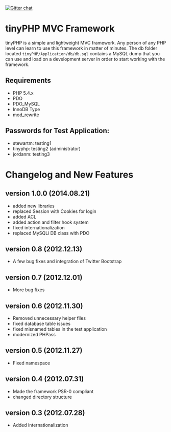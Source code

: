 [![Gitter chat](https://badges.gitter.im/7mediaws/tinyPHP.png)](https://gitter.im/7mediaws/tinyPHP)

# tinyPHP MVC Framework #

tinyPHP is a simple and lightweight MVC framework. Any person of any PHP level can learn to use this framework in matter of minutes. 
The db folder located `tinyPHP/Application/db/db.sql` contains a MySQL dump that you can use and load on a development server in order to start working with the framework.

## Requirements ##

* PHP 5.4.x
* PDO
* PDO_MySQL
* InnoDB Type
* mod_rewrite

## Passwords for Test Application: ##

* stewartm: testing1
* tinyphp: testing2 (administrator)
* jordanm: testing3

# Changelog and New Features #

## version 1.0.0 (2014.08.21) ##
* added new libraries
* replaced Session with Cookies for login
* added ACL
* added action and filter hook system
* fixed internationalization
* replaced MySQLi DB class with PDO

## version 0.8 (2012.12.13) ##
* A few bug fixes and integration of Twitter Bootstrap

## version 0.7 (2012.12.01) ##
* More bug fixes

## version 0.6 (2012.11.30) ##
* Removed unnecessary helper files
* fixed database table issues
* fixed misnamed tables in the test application
* modernized PHPass

## version 0.5 (2012.11.27) ##
* Fixed namespace

## version 0.4 (2012.07.31) ##
* Made the framework PSR-0 compliant
* changed directory structure

## version 0.3 (2012.07.28) ##
* Added internationalization